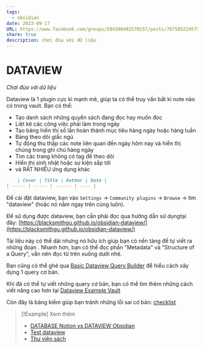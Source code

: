 ```yaml
---
tags:
  - obsidian
date: 2023-09-17
URL: https://www.facebook.com/groups/594306492570157/posts/707585224575616/
share: true
description: chơi đùa với dữ liệu
---
```


# DATAVIEW
*Chơi đùa với dữ liệu*

Dataview là 1 plugin cực kì mạnh mẽ, giúp ta có thể truy vấn bất kì note nào có trong vault. Bạn có thể:
- Tạo danh sách những quyển sách đang đọc hay muốn đọc
- Liệt kê các công việc phải làm trong ngày
- Tạo bảng hiển thị số lần hoàn thành mục tiêu hàng ngày hoặc hàng tuần
- Bảng theo dõi giấc ngủ
- Tự động thu thập các note liên quan đến ngày hôm nay và hiển thị chúng trong ghi chú hàng ngày
- Tìm các trang không có tag để theo dõi
- Hiển thị sinh nhật hoặc sự kiện sắp tới
- và RẤT NHIỀU ứng dụng khác
```md
	| Cover | Title | Author | Date |
| ----- | ----- | ------ | ---- |

```



Để cài đặt dataview, bạn vào `Settings` → `Community plugins` → `Browse` → tìm "dataview" (hoặc nó nằm ngay trên cùng luôn).

Để sử dụng được dataview, bạn cần phải đọc qua hướng dẫn sử dụngtại đây: [https://blacksmithgu.github.io/obsidian-dataview/](https://blacksmithgu.github.io/obsidian-dataview/)

Tài liệu này có thể dài nhưng nó hữu ích giúp bạn có nền tảng để tự viết ra những đoạn . Nhanh hơn, bạn có thể đọc phần "Metadata" và "Structure of a Query", vẫn nên đọc từ trên xuống dưới nhé.

Bạn cũng có thể ghé qua [Basic Dataview Query Builder](https://s-blu.github.io/basic-dataview-query-builder/) để hiểu cách xây dựng 1 query cơ bản.

Khi đã có thể tự viết những query cơ bản, bạn có thể tìm thêm những cách viết nâng cao hơn tại [Dataview Example Vault](https://s-blu.github.io/obsidian_dataview_example_vault/)

Còn đây là bảng kiểm giúp bạn tránh những lỗi sai cơ bản: [checklist](https://docs.google.com/document/d/1P8QljzvtmdpL1mfA2VL5Q972bRAsU1-CLxryVIgH80w/edit)


> [!Example] Xem thêm
> - [DATABASE Notion vs DATAVIEW Obsidian](./DATABASE%20Notion%20vs%20DATAVIEW%20Obsidian.md)
> - [Test dataview](./Test%20dataview.md)
> - [Thư viện sách](./Th%C6%B0%20vi%E1%BB%87n%20s%C3%A1ch.md)